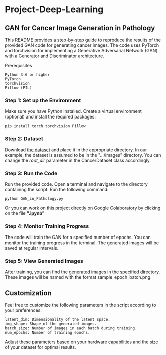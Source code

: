 # Project-Deep-Learning
## GAN for Cancer Image Generation in Pathology
This README provides a step-by-step guide to reproduce the results of the provided GAN code for generating cancer images. The code uses PyTorch and torchvision for implementing a Generative Adversarial Network (GAN) with a Generator and Discriminator architecture.

Prerequisites

    Python 3.6 or higher
    PyTorch
    torchvision
    Pillow (PIL)

### Step 1: Set up the Environment
Make sure you have Python installed. Create a virtual environment (optional) and install the required packages:

    pip install torch torchvision Pillow
    
### Step 2: Dataset

Download [the dataset](https://drive.google.com/open?id=1LpgW85CVA48C8LnpmsDMdHqeCGHKsAxw) and place it in the appropriate directory. In our example, the dataset is assumed to be in the ".../images" directory. You can change the *root_dir* parameter in the CancerDataset class accordingly.

### Step 3: Run the Code

Run the provided code. Open a terminal and navigate to the directory containing the script. Run the following command:

    python GAN_in_Pathology.py
    
Or you can work on this project directly on Google Colaboratory by clicking on the file **".ipynb"**
    
### Step 4: Monitor Training Progress


The code will train the GAN for a specified number of epochs. You can monitor the training progress in the terminal. The generated images will be saved at regular intervals.


### Step 5: View Generated Images

After training, you can find the generated images in the specified directory. These images will be named with the format sample_epoch_batch.png.

## Customization
Feel free to customize the following parameters in the script according to your preferences:

    latent_dim: Dimensionality of the latent space.
    img_shape: Shape of the generated images.
    batch_size: Number of images in each batch during training.
    num_epochs: Number of training epochs.

Adjust these parameters based on your hardware capabilities and the size of your dataset for optimal results.

